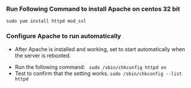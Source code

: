 
### Run Following Command to install Apache on centos 32 bit 
`` sudo yum install httpd mod_ssl
``
### Configure Apache to run automatically

 - After Apache is installed and working, set to start automatically when the server is rebooted.
  + Run the following command:
`` 
sudo /sbin/chkconfig httpd on
``
  + Test to confirm that the setting works.
``
sudo /sbin/chkconfig --list httpd
``
